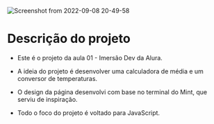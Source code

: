 ![Screenshot from 2022-09-08 20-49-58](https://user-images.githubusercontent.com/81364355/189244914-2bc46f81-73c4-46fd-a4c7-b2875965fef9.png)

# Descrição do projeto

- Este é o projeto da aula 01 - Imersão Dev da Alura.

- A ideia do projeto é desenvolver uma calculadora de média e um conversor de temperaturas.

- O design da página desenvolvi com base no terminal do Mint, que serviu de inspiração.

- Todo o foco do projeto é voltado para JavaScript.
